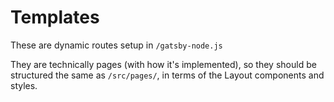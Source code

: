 # Templates

These are dynamic routes setup in `/gatsby-node.js`

They are technically pages (with how it's implemented), so they should be structured the same as `/src/pages/`, in terms of the Layout components and styles.